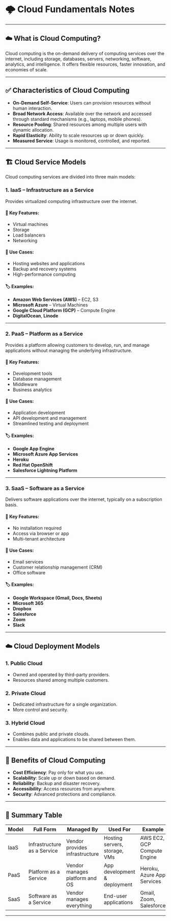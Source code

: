 # 🌩️ Cloud Fundamentals Notes

---

## ☁️ What is Cloud Computing?

Cloud computing is the on-demand delivery of computing services over the internet, including storage, databases, servers, networking, software, analytics, and intelligence. It offers flexible resources, faster innovation, and economies of scale.

---

## ✅ Characteristics of Cloud Computing

- **On-Demand Self-Service**: Users can provision resources without human interaction.
- **Broad Network Access**: Available over the network and accessed through standard mechanisms (e.g., laptops, mobile phones).
- **Resource Pooling**: Shared resources among multiple users with dynamic allocation.
- **Rapid Elasticity**: Ability to scale resources up or down quickly.
- **Measured Service**: Usage is monitored, controlled, and reported.

---

## 🏗️ Cloud Service Models

Cloud computing services are divided into three main models:

### 1. IaaS – Infrastructure as a Service

Provides virtualized computing infrastructure over the internet.

#### 🔧 Key Features:
- Virtual machines
- Storage
- Load balancers
- Networking

#### 🧰 Use Cases:
- Hosting websites and applications
- Backup and recovery systems
- High-performance computing

#### 🏷️ Examples:
- **Amazon Web Services (AWS)** – EC2, S3
- **Microsoft Azure** – Virtual Machines
- **Google Cloud Platform (GCP)** – Compute Engine
- **DigitalOcean**, **Linode**

---

### 2. PaaS – Platform as a Service

Provides a platform allowing customers to develop, run, and manage applications without managing the underlying infrastructure.

#### 🔧 Key Features:
- Development tools
- Database management
- Middleware
- Business analytics

#### 🧰 Use Cases:
- Application development
- API development and management
- Streamlined testing and deployment

#### 🏷️ Examples:
- **Google App Engine**
- **Microsoft Azure App Services**
- **Heroku**
- **Red Hat OpenShift**
- **Salesforce Lightning Platform**

---

### 3. SaaS – Software as a Service

Delivers software applications over the internet, typically on a subscription basis.

#### 🔧 Key Features:
- No installation required
- Access via browser or app
- Multi-tenant architecture

#### 🧰 Use Cases:
- Email services
- Customer relationship management (CRM)
- Office software

#### 🏷️ Examples:
- **Google Workspace (Gmail, Docs, Sheets)**
- **Microsoft 365**
- **Dropbox**
- **Salesforce**
- **Zoom**
- **Slack**

---

## ☁️ Cloud Deployment Models

### 1. Public Cloud
- Owned and operated by third-party providers.
- Resources shared among multiple customers.

### 2. Private Cloud
- Dedicated infrastructure for a single organization.
- More control and security.

### 3. Hybrid Cloud
- Combines public and private clouds.
- Enables data and applications to be shared between them.

---

## 🔐 Benefits of Cloud Computing

- **Cost Efficiency**: Pay only for what you use.
- **Scalability**: Scale up or down based on demand.
- **Reliability**: Backup and disaster recovery.
- **Accessibility**: Access resources from anywhere.
- **Security**: Advanced protections and compliance.

---

## 📌 Summary Table

| Model | Full Form | Managed By | Used For | Example |
|-------|-----------|------------|----------|---------|
| IaaS  | Infrastructure as a Service | Vendor provides infrastructure | Hosting servers, storage, VMs | AWS EC2, GCP Compute Engine |
| PaaS  | Platform as a Service | Vendor manages platform and OS | App development & deployment | Heroku, Azure App Services |
| SaaS  | Software as a Service | Vendor manages everything | End-user applications | Gmail, Zoom, Salesforce |

---

